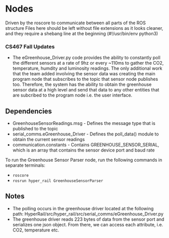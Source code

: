 # Nodes

Driven by the roscore to communicate between all parts of the ROS structure
Files here should be left without file extensions as it looks cleaner, and they require a shebang line at the beginning (#!/usr/bin/env python3)

### CS467 Fall Updates
- The eGreenhouse_Driver.py code provides the ability to constantly poll the different sensors at a rate of 9hz or every ~110ms to gather the CO2, temperature, humdity and luminosity readings. The only additional work that the team added involving the sensor data was creating the main program node that subscribes to the topic that sensor node publishes too. Therefore, the system has the ability to obtain the greenhouse sensor data at a high level and send that data to any other entities that are subcribed to the program node i.e. the user interface.

## Dependencies
- GreenhouseSensorReadings.msg - Defines the message type that is published to the topic
- serial_comms.eGreenhouse_Driver - Defines the poll_data() module to obtain the current sensor readings
- communication.constants - Contains GREENHOUSE_SENSOR_SERIAL, which is an array that contains the sensor device port and baud rate

To run the Greenhouse Sensor Parser node, run the following commands in separate terminals:
* `roscore`
* `rosrun hyper_rail GreenhouseSensorParser`

## Notes
- The polling occurs in the greenhouse driver located at the following path: HyperRail/src/hyper_rail/src/serial_comms/eGreenhouse_Driver.py
- The greenhouse driver reads 223 bytes of data from the sensor port and serializes one json object. From there, we can access each attribute, i.e. CO2, temperature etc.
